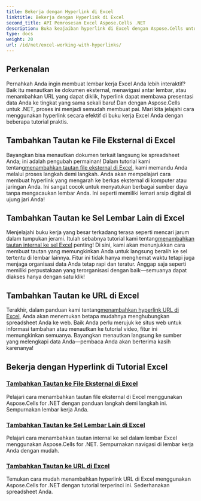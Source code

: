 ```yaml
---
title: Bekerja dengan Hyperlink di Excel
linktitle: Bekerja dengan Hyperlink di Excel
second_title: API Pemrosesan Excel Aspose.Cells .NET
description: Buka keajaiban hyperlink di Excel dengan Aspose.Cells untuk .NET. Temukan betapa mudahnya menyempurnakan spreadsheet Anda secara efektif.
type: docs
weight: 20
url: /id/net/excel-working-with-hyperlinks/
---
```

## Perkenalan

Pernahkah Anda ingin membuat lembar kerja Excel Anda lebih interaktif? Baik itu menautkan ke dokumen eksternal, menavigasi antar lembar, atau menambahkan URL yang dapat diklik, hyperlink dapat membawa presentasi data Anda ke tingkat yang sama sekali baru! Dan dengan Aspose.Cells untuk .NET, proses ini menjadi semudah membuat pai. Mari kita jelajahi cara menggunakan hyperlink secara efektif di buku kerja Excel Anda dengan beberapa tutorial praktis.

## Tambahkan Tautan ke File Eksternal di Excel
 Bayangkan bisa menautkan dokumen terkait langsung ke spreadsheet Anda; ini adalah pengubah permainan! Dalam tutorial kami tentang[menambahkan tautan file eksternal di Excel](./add-link-to-external-file/), kami memandu Anda melalui proses langkah demi langkah. Anda akan mempelajari cara membuat hyperlink yang mengarah ke berkas eksternal di komputer atau jaringan Anda. Ini sangat cocok untuk menyatukan berbagai sumber daya tanpa mengacaukan lembar Anda. Ini seperti memiliki lemari arsip digital di ujung jari Anda!

## Tambahkan Tautan ke Sel Lembar Lain di Excel
Menjelajahi buku kerja yang besar terkadang terasa seperti mencari jarum dalam tumpukan jerami. Itulah sebabnya tutorial kami tentang[menambahkan tautan internal ke sel Excel](./add-link-to-other-sheet-cell/) penting! Di sini, kami akan menunjukkan cara membuat tautan yang memungkinkan Anda untuk langsung beralih ke sel tertentu di lembar lainnya. Fitur ini tidak hanya menghemat waktu tetapi juga menjaga organisasi data Anda tetap rapi dan teratur. Anggap saja seperti memiliki perpustakaan yang terorganisasi dengan baik—semuanya dapat diakses hanya dengan satu klik!

## Tambahkan Tautan ke URL di Excel
 Terakhir, dalam panduan kami tentang[menambahkan hyperlink URL di Excel](./add-link-to-url/), Anda akan menemukan betapa mudahnya menghubungkan spreadsheet Anda ke web. Baik Anda perlu merujuk ke situs web untuk informasi tambahan atau menautkan ke tutorial video, fitur ini memungkinkan semuanya. Bayangkan menautkan langsung ke sumber yang melengkapi data Anda—pembaca Anda akan berterima kasih karenanya!

## Bekerja dengan Hyperlink di Tutorial Excel
### [Tambahkan Tautan ke File Eksternal di Excel](./add-link-to-external-file/)
Pelajari cara menambahkan tautan file eksternal di Excel menggunakan Aspose.Cells for .NET dengan panduan langkah demi langkah ini. Sempurnakan lembar kerja Anda.
### [Tambahkan Tautan ke Sel Lembar Lain di Excel](./add-link-to-other-sheet-cell/)
Pelajari cara menambahkan tautan internal ke sel dalam lembar Excel menggunakan Aspose.Cells for .NET. Sempurnakan navigasi di lembar kerja Anda dengan mudah.
### [Tambahkan Tautan ke URL di Excel](./add-link-to-url/)
Temukan cara mudah menambahkan hyperlink URL di Excel menggunakan Aspose.Cells for .NET dengan tutorial terperinci ini. Sederhanakan spreadsheet Anda.